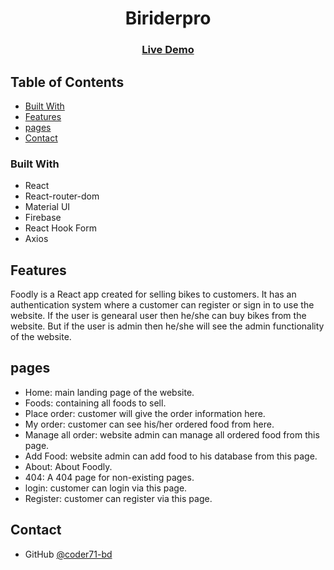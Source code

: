 <h1 align="center">Biriderpro</h1>

<div align="center">
  <h3>
  <!--add firebase hosting link here-->
    <a href="">
      Live Demo
    </a>
  </h3>
</div>

<!-- TABLE OF CONTENTS -->

## Table of Contents

- [Built With](#built-with)
- [Features](#features)
- [pages](#pages)
- [Contact](#contact)

### Built With

- React
- React-router-dom
- Material UI
- Firebase
- React Hook Form
- Axios

## Features

Foodly is a React app created for selling bikes to customers. It has an authentication system where a customer can register or sign in to use the website. If the user is genearal user then he/she can buy bikes from the website. But if the user is admin then he/she will see the admin functionality of the website.

## pages

- Home: main landing page of the website.
- Foods: containing all foods to sell.
- Place order: customer will give the order information here.
- My order: customer can see his/her ordered food from here.
- Manage all order: website admin can manage all ordered food from this page.
- Add Food: website admin can add food to his database from this page.
- About: About Foodly.
- 404: A 404 page for non-existing pages.
- login: customer can login via this page.
- Register: customer can register via this page.

## Contact

- GitHub [@coder71-bd](https://github.com/coder71-bd)
